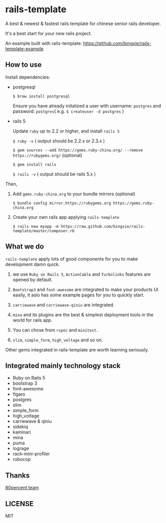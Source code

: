 # rails-template

A best & newest & fastest rails template for chinese senior rails developer.

It's a best start for your new rails project.

An example built with rails-template: https://github.com/bingxie/rails-template-example

## How to use

Install dependencies:

* postgresql

    `$ brew install postgresql`

    Ensure you have already initalized a user with username: `postgres` and password: `postgres`( e.g. `$ createuser -d postgres` )

* rails 5

    Update `ruby` up to 2.2 or higher, and install `rails 5`

    `$ ruby -v` ( output should be 2.2.x or 2.3.x )

    `$ gem sources --add https://gems.ruby-china.org/ --remove https://rubygems.org/` (optional)

    `$ gem install rails`

    `$ rails -v` ( output should be rails 5.x )

Then,

1. Add `gems.ruby-china.org` to your bundle mirrors (optional)

    `$ bundle config mirror.https://rubygems.org https://gems.ruby-china.org`

2. Create your own rails app applying `rails-template`

    `$ rails new myapp -m https://raw.github.com/bingxie/rails-template/master/composer.rb`

## What we do

`rails-template` apply lots of good components for you to make development damn quick.

1. we use `Ruby on Rails 5`, `ActionCable` and `Turbolinks` features are opened by default.

2. `Bootstrap3` and `font-awesome` are integrated to make your products UI easily, it aslo has some example pages for you to quickly start.

3. `carriewave` and `carriewave-qiniu` are integrated.

4. `mina` and its plugins are the best & simplest deployment tools in the world for rails app.

5. You can chose from `rspec` and `minitest`.

6. `slim`, `simple_form`, `high_voltage` and so on.

Other gems integrated in rails-template are worth learning seriously.

## Integrated mainly technology stack

* Ruby on Rails 5
* bootstrap 3
* font-awesome
* figaro
* postgres
* slim
* simple_form
* high_voltage
* carriewave & qiniu
* sidekiq
* kaminari
* mina
* puma
* lograge
* rack-mini-profiler
* rubocop

## Thanks

[80percent team](https://www.80percent.io)

## LICENSE

MIT
